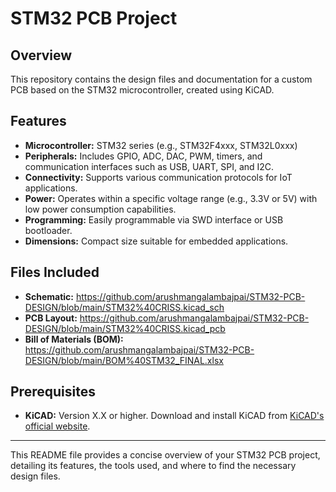 
# STM32 PCB Project

## Overview
This repository contains the design files and documentation for a custom PCB based on the STM32 microcontroller, created using KiCAD.

## Features
- **Microcontroller:** STM32 series (e.g., STM32F4xxx, STM32L0xxx)
- **Peripherals:** Includes GPIO, ADC, DAC, PWM, timers, and communication interfaces such as USB, UART, SPI, and I2C.
- **Connectivity:** Supports various communication protocols for IoT applications.
- **Power:** Operates within a specific voltage range (e.g., 3.3V or 5V) with low power consumption capabilities.
- **Programming:** Easily programmable via SWD interface or USB bootloader.
- **Dimensions:** Compact size suitable for embedded applications.

## Files Included
- **Schematic:** https://github.com/arushmangalambajpai/STM32-PCB-DESIGN/blob/main/STM32%40CRISS.kicad_sch
- **PCB Layout:** https://github.com/arushmangalambajpai/STM32-PCB-DESIGN/blob/main/STM32%40CRISS.kicad_pcb
- **Bill of Materials (BOM):** https://github.com/arushmangalambajpai/STM32-PCB-DESIGN/blob/main/BOM%40STM32_FINAL.xlsx

## Prerequisites
- **KiCAD:** Version X.X or higher. Download and install KiCAD from [KiCAD's official website](https://www.kicad.org/download/).

---

This README file provides a concise overview of your STM32 PCB project, detailing its features, the tools used, and where to find the necessary design files.
